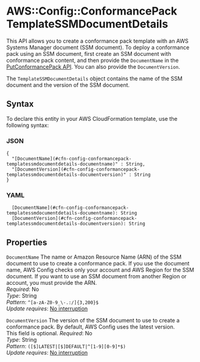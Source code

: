 # AWS::Config::ConformancePack TemplateSSMDocumentDetails<a name="aws-properties-config-conformancepack-templatessmdocumentdetails"></a>

This API allows you to create a conformance pack template with an AWS Systems Manager document \(SSM document\)\. To deploy a conformance pack using an SSM document, first create an SSM document with conformance pack content, and then provide the `DocumentName` in the [PutConformancePack API](https://docs.aws.amazon.com/config/latest/APIReference/API_PutConformancePack.html)\. You can also provide the `DocumentVersion`\.

The `TemplateSSMDocumentDetails` object contains the name of the SSM document and the version of the SSM document\.

## Syntax<a name="aws-properties-config-conformancepack-templatessmdocumentdetails-syntax"></a>

To declare this entity in your AWS CloudFormation template, use the following syntax:

### JSON<a name="aws-properties-config-conformancepack-templatessmdocumentdetails-syntax.json"></a>

```
{
  "[DocumentName](#cfn-config-conformancepack-templatessmdocumentdetails-documentname)" : String,
  "[DocumentVersion](#cfn-config-conformancepack-templatessmdocumentdetails-documentversion)" : String
}
```

### YAML<a name="aws-properties-config-conformancepack-templatessmdocumentdetails-syntax.yaml"></a>

```
  [DocumentName](#cfn-config-conformancepack-templatessmdocumentdetails-documentname): String
  [DocumentVersion](#cfn-config-conformancepack-templatessmdocumentdetails-documentversion): String
```

## Properties<a name="aws-properties-config-conformancepack-templatessmdocumentdetails-properties"></a>

`DocumentName`  <a name="cfn-config-conformancepack-templatessmdocumentdetails-documentname"></a>
The name or Amazon Resource Name \(ARN\) of the SSM document to use to create a conformance pack\. If you use the document name, AWS Config checks only your account and AWS Region for the SSM document\. If you want to use an SSM document from another Region or account, you must provide the ARN\.  
*Required*: No  
*Type*: String  
*Pattern*: `^[a-zA-Z0-9_\-.:/]{3,200}$`  
*Update requires*: [No interruption](https://docs.aws.amazon.com/AWSCloudFormation/latest/UserGuide/using-cfn-updating-stacks-update-behaviors.html#update-no-interrupt)

`DocumentVersion`  <a name="cfn-config-conformancepack-templatessmdocumentdetails-documentversion"></a>
The version of the SSM document to use to create a conformance pack\. By default, AWS Config uses the latest version\.  
This field is optional\.
*Required*: No  
*Type*: String  
*Pattern*: `([$]LATEST|[$]DEFAULT|^[1-9][0-9]*$)`  
*Update requires*: [No interruption](https://docs.aws.amazon.com/AWSCloudFormation/latest/UserGuide/using-cfn-updating-stacks-update-behaviors.html#update-no-interrupt)